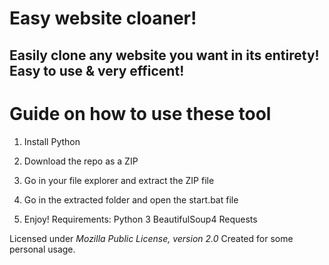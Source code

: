 # Easy website cloaner! 

## Easily clone any website you want in its entirety! Easy to use & very efficent! 

# Guide on how to use these tool
 
1. Install Python

2. Download the repo as a ZIP  

3. Go in your file explorer and extract the ZIP file
 
4. Go in the extracted folder and open the start.bat file

5. Enjoy!
Requirements:
    Python 3
    BeautifulSoup4
    Requests 

Licensed under *Mozilla Public License, version 2.0*
Created for some personal usage.  